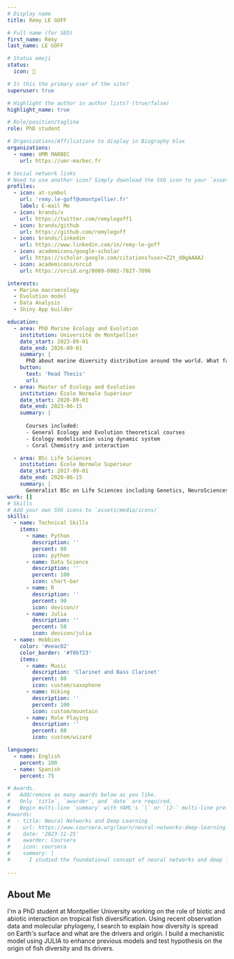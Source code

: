 ```yaml
---
# Display name
title: Rémy LE GOFF

# Full name (for SEO)
first_name: Rémy
last_name: LE GOFF

# Status emoji
status:
  icon: 🐠

# Is this the primary user of the site?
superuser: true

# Highlight the author in author lists? (true/false)
highlight_name: true

# Role/position/tagline
role: PhD student

# Organizations/Affiliations to display in Biography blox
organizations:
  - name: UMR MARBEC 
    url: https://umr-marbec.fr

# Social network links
# Need to use another icon? Simply download the SVG icon to your `assets/media/icons/` folder.
profiles:
  - icon: at-symbol
    url: 'remy.le-goff@umontpellier.fr'
    label: E-mail Me
  - icon: brands/x
    url: https://twitter.com/remylegoff1
  - icon: brands/github
    url: https://github.com/remylegoff
  - icon: brands/linkedin
    url: https://www.linkedin.com/in/remy-le-goff
  - icon: academicons/google-scholar
    url: https://scholar.google.com/citations?user=Z2t_d0gAAAAJ
  - icon: academicons/orcid
    url: https://orcid.org/0009-0002-7827-7096

interests:
  - Marine macroecology
  - Evolution model
  - Data Analysis
  - Shiny App builder

education:
  - area: PhD Marine Ecology and Evolution
    institution: Université de Montpellier
    date_start: 2023-09-01
    date_end: 2026-09-01
    summary: |
      PhD about marine diversity distribution around the world. What factors shape it around the world. Supervised by [Fabien LEPRIEUR](https://umr-marbec.fr/membre/fabien-leprieur/). P
    button:
      text: 'Read Thesis'
      url: 
  - area: Master of Ecology and Evolution
    institution: École Normale Supérieur
    date_start: 2020-09-01
    date_end: 2023-06-15
    summary: |
      
      Courses included:
      - General Ecology and Evolution theoretical courses
      - Ecology modelisation using dynamic system
      - Coral Chemistry and interaction

  - area: BSc Life Sciences
    institution: École Normale Supérieur
    date_start: 2017-09-01
    date_end: 2020-06-15
    summary: |
      Generalist BSc on Life Sciences including Genetics, NeuroSciences, Ecology, Evolution, Physiology, Cell biology
work: []
# Skills
# Add your own SVG icons to `assets/media/icons/`
skills:
  - name: Technical Skills
    items:
      - name: Python
        description: ''
        percent: 80
        icon: python
      - name: Data Science
        description: ''
        percent: 100
        icon: chart-bar
      - name: R
        description: ''
        percent: 90
        icon: devicon/r
      - name: Julia
        description: ''
        percent: 50
        icon: devicon/julia 
  - name: Hobbies
    color: '#eeac02'
    color_border: '#f0bf23'
    items:
      - name: Music
        description: 'Clarinet and Bass Clarinet'
        percent: 80
        icon: custom/saxophone
      - name: Hiking
        description: ''
        percent: 100
        icon: custom/mountain
      - name: Role Playing
        description: ''
        percent: 80
        icon: custom/wizard

languages:
  - name: English
    percent: 100
  - name: Spanish
    percent: 75

# Awards.
#   Add/remove as many awards below as you like.
#   Only `title`, `awarder`, and `date` are required.
#   Begin multi-line `summary` with YAML's `|` or `|2-` multi-line prefix and indent 2 spaces below.
#awards:
#  - title: Neural Networks and Deep Learning
#    url: https://www.coursera.org/learn/neural-networks-deep-learning
#    date: '2023-11-25'
#    awarder: Coursera
#    icon: coursera
#    summary: |
#      I studied the foundational concept of neural networks and deep learning. By the end, I was familiar with the significant technological trends driving the rise of deep learning; build, train, and apply fully connected deep neural networks; implement efficient (vectorized) neural networks; identify key parameters in a neural network’s architecture; and apply deep learning to your own applications.
  
---
```


## About Me

I'm a PhD student at Montpellier University working on the role of biotic and abiotic interaction on tropical fish diversification. Using recent observation data and molecular phylogeny, I search to explain how diversity is spread on Earth's surface and what are the drivers and origin. I build a mechanistic model using JULIA to enhance previous models and test hypothesis on the origin of fish diversity and its drivers.